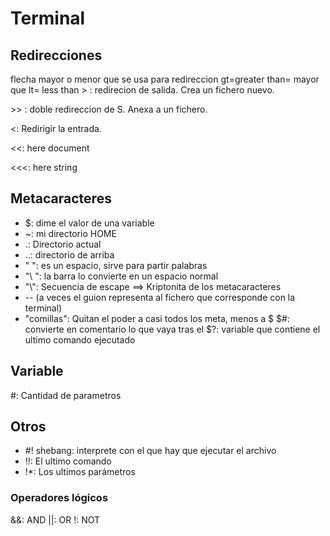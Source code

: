 # Terminal

## Redirecciones

flecha mayor o menor que se usa para redireccion
gt=greater than= mayor que
lt= less than
&gt; : redirecion de salida. Crea un fichero nuevo.

&gt;&gt; : doble redireccion de S. Anexa a un fichero.

&lt;: Redirigir la entrada.

&lt;&lt;: here document 

&lt;&lt;&lt;: here string

## Metacaracteres
- $: dime el valor de una variable 
- ~: mi directorio HOME
- .: Directorio actual
- ..: directorio de arriba
- " ": es un espacio, sirve para partir palabras
- "\ ": la barra lo convierte en un espacio normal
- "\\": Secuencia de escape ==> Kriptonita de los metacaracteres
- -- (a veces el guion representa al fichero que corresponde con la terminal) 
- "comillas": Quitan el poder a casi todos los meta, menos a $
$#: convierte en comentario lo que vaya tras el 
$?: variable que contiene el ultimo comando ejecutado

## Variable
#: Cantidad de parametros

## Otros

- #! shebang: interprete con el que hay que ejecutar el archivo
- !!: El ultimo comando
- !*: Los ultimos parámetros

### Operadores lógicos
&&: AND
||: OR
!: NOT

